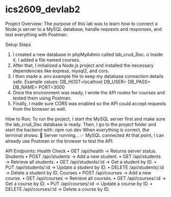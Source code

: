 # ics2609_devlab2

Project Overview:
The purpose of this lab was to learn how to connect a Node.js server to a MySQL database, handle requests and responses, and test everything with Postman.

Setup Steps
1.	I created a new database in phpMyAdmin called lab_crud_3isc.
o	Inside it, I added a file named courses.
2.	After that, I initialized a Node.js project and installed the necessary dependencies like express, mysql2, and cors.
3.	I then made a .env.example file to keep my database connection details safe.
Example values:
DB_HOST=localhost
DB_USER=
DB_PASS=
DB_NAME=
PORT=3000
4.	Once the environment was ready, I wrote the API routes for courses and tested them using Postman.
5.	Finally, I made sure CORS was enabled so the API could accept requests from the browser as well.

How to Run;
To run the project, I start the MySQL server first and make sure the lab_crud_3isc database is ready.
Then, I go to the project folder and start the backend with:
npm run dev
When everything is correct, the terminal shows:
🚀 Server running…
✅ MySQL connected
At that point, I can already use Postman or the browser to test the API.

API Endpoints:
Health Check
•	GET /api/health → Returns server status.
Students
•	POST /api/students → Add a new student.
•	GET /api/students → Retrieve all students.
•	GET /api/students/:id → Get a student by ID.
•	PUT /api/students/:id → Update a student by ID.
•	DELETE /api/students/:id → Delete a student by ID.
Courses
•	POST /api/courses → Add a new course.
•	GET /api/courses → Retrieve all courses.
•	GET /api/courses/:id → Get a course by ID.
•	PUT /api/courses/:id → Update a course by ID.
•	DELETE /api/courses/:id → Delete a course by ID.


